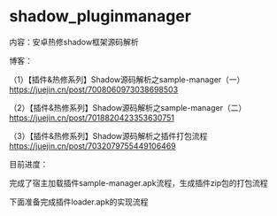 # shadow_pluginmanager

内容：安卓热修shadow框架源码解析

博客：

（1）【插件&热修系列】Shadow源码解析之sample-manager（一）
https://juejin.cn/post/7008060973038698503

（2）【插件&热修系列】Shadow源码解析之sample-manager（二）
https://juejin.cn/post/7018820423353630751

（3）【插件&热修系列】Shadow源码解析之插件打包流程
https://juejin.cn/post/7032079755449106469

目前进度：

完成了宿主加载插件sample-manager.apk流程，生成插件zip包的打包流程

下面准备完成插件loader.apk的实现流程








